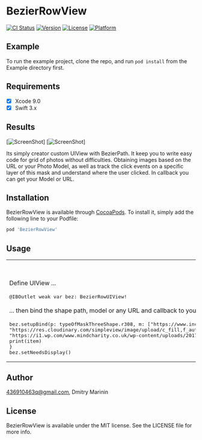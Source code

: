 # BezierRowView

[![CI Status](https://img.shields.io/travis/436910463q@gmail.com/BezierRowView.svg?style=flat)](https://travis-ci.org/436910463q@gmail.com/BezierRowView)
[![Version](https://img.shields.io/cocoapods/v/BezierRowView.svg?style=flat)](https://cocoapods.org/pods/BezierRowView)
[![License](https://img.shields.io/cocoapods/l/BezierRowView.svg?style=flat)](https://cocoapods.org/pods/BezierRowView)
[![Platform](https://img.shields.io/cocoapods/p/BezierRowView.svg?style=flat)](https://cocoapods.org/pods/BezierRowView)

## Example

To run the example project, clone the repo, and run `pod install` from the Example directory first.

## Requirements
- [x] Xcode 9.0
- [x] Swift 3.x

## Results

[![ScreenShot](https://i.imgur.com/E14xP4I.png)]
[![ScreenShot](https://i.imgur.com/Vc7Hyab.jpg)]

Its simply creator custom UIView with BezierPath. It keep you to write easy code for grid of photos without difficulties. Obtaining images based on the URL or your Photo Model, as well as track the click events on a specific layer of this mask and understand where the user clicked. In callback you can get your Model or URL.

## Installation

BezierRowView is available through [CocoaPods](https://cocoapods.org). To install
it, simply add the following line to your Podfile:

```ruby
pod 'BezierRowView'
```
## Usage

<table>
<tr>
<th width="30%">Here's an example</th>
<th width="30%">In Action</th>
</tr>
<tr>
<td>Define UIView ...</td>
<th rowspan="9"><img src="https://i.imgur.com/7idwVyW.jpg"></th>
</tr>
<tr>
<td><div class="highlight highlight-source-swift"><pre>
@IBOutlet weak var bez: BezierRowUIView!</pre></div></td>
</tr>
<tr>
<td>... then bind the shape path, model or any URL and callback to your view</td>
</tr>
<tr>
<td width="30%"><div class="highlight highlight-source-swift"><pre>
bez.setupBind(p: typeOfMaskThreeShape.r308, m: ["https://www.incimages.com/uploaded_files/image/970x450/creative-pano_37907.jpg",
"https://res.cloudinary.com/simpleview/image/upload/c_fill,f_auto,h_492,q_50,w_844/v1/clients/athens/32581440564_fb72de5891_z_21711e2d-306e-4aee-8f1e-c3d7476b0aa4.jpg",
"https://i1.wp.com/www.mindcharity.co.uk/wp-content/uploads/2017/03/creative-minds.jpg?ssl=1"]) { item in
print(item)
}
bez.setNeedsDisplay()
</pre></div></td>
</tr>
</table>

## Author

436910463q@gmail.com, Dmitry Marinin

## License

BezierRowView is available under the MIT license. See the LICENSE file for more info.
